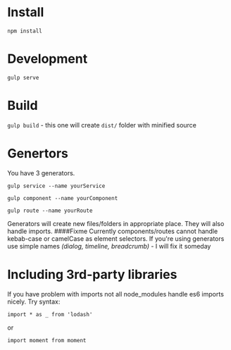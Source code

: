 # Install
`npm install`

# Development
`gulp serve`

# Build
`gulp build` - this one will create `dist/` folder with minified source


# Genertors
You have 3 generators.

`gulp service --name yourService`

`gulp component --name yourComponent`

`gulp route --name yourRoute`

Generators will create new files/folders in appropriate place. They will also handle imports.
####Fixme
Currently components/routes cannot handle kebab-case or camelCase as element selectors.
If you're using generators use simple names *(dialog, timeline, breadcrumb)* - I will fix it someday


# Including 3rd-party libraries
If you have problem with imports not all node_modules handle es6 imports nicely.
Try syntax:

`import * as _ from 'lodash'`

or

`import moment from moment`
